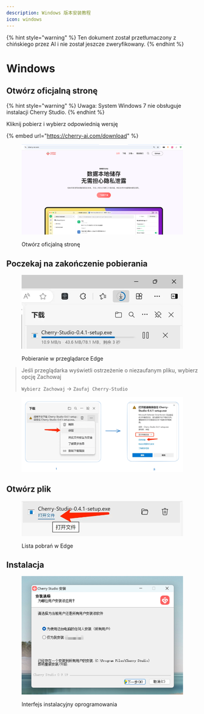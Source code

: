 ```yaml
---
description: Windows 版本安装教程
icon: windows
---
```


{% hint style="warning" %}
Ten dokument został przetłumaczony z chińskiego przez AI i nie został jeszcze zweryfikowany.
{% endhint %}

# Windows

## Otwórz oficjalną stronę

{% hint style="warning" %}
Uwaga: System Windows 7 nie obsługuje instalacji Cherry Studio.
{% endhint %}

Kliknij pobierz i wybierz odpowiednią wersję

{% embed url="https://cherry-ai.com/download" %}

<figure><img src="../../.gitbook/assets/image (1) (1) (1).png" alt=""><figcaption><p>Otwórz oficjalną stronę</p></figcaption></figure>

## Poczekaj na zakończenie pobierania

<figure><img src="../../.gitbook/assets/download.webp" alt="" width="563"><figcaption><p>Pobieranie w przeglądarce Edge</p></figcaption></figure>

> Jeśli przeglądarka wyświetli ostrzeżenie o niezaufanym pliku, wybierz opcję Zachowaj
>
> `Wybierz Zachowaj` → `Zaufaj Cherry-Studio`

<figure><img src="../../.gitbook/assets/image (1) (1) (1) (1) (1) (1) (1) (1) (1).png" alt=""><figcaption></figcaption></figure>

## Otwórz plik

<figure><img src="../../.gitbook/assets/download (1).webp" alt="" width="563"><figcaption><p>Lista pobrań w Edge</p></figcaption></figure>

## Instalacja

<figure><img src="../../.gitbook/assets/image (2) (1) (1) (1).png" alt=""><figcaption><p>Interfejs instalacyjny oprogramowania</p></figcaption></figure>